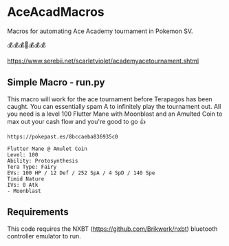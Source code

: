 # AceAcadMacros
Macros for automating Ace Academy tournament in Pokemon SV.

💰💰💰🤑💰💰💰

https://www.serebii.net/scarletviolet/academyacetournament.shtml

## Simple Macro - run.py
This macro will work for the ace tournament before Terapagos has been caught. You can essentially spam A to infinitely play the tournament out. All you need is a level 100 Flutter Mane with Moonblast and an Amulted Coin to max out your cash flow and you're good to go 👍

```
https://pokepast.es/8bccaeba836935c0

Flutter Mane @ Amulet Coin  
Level: 100
Ability: Protosynthesis  
Tera Type: Fairy  
EVs: 100 HP / 12 Def / 252 SpA / 4 SpD / 140 Spe  
Timid Nature  
IVs: 0 Atk  
- Moonblast  
```

## Requirements

This code requires the NXBT (https://github.com/Brikwerk/nxbt) bluetooth controller emulator to run.

